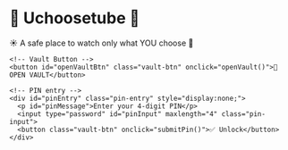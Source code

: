 <body>
  <!-- 🌈 Vault Opening Screen -->
  <div id="vaultScreen" class="vault-screen">
    <h1 class="vault-title">🌟 Uchoosetube 🌟</h1>
    <p class="vault-subtitle">☀️ A safe place to watch only what YOU choose 🌈</p>

    <!-- Vault Button -->
    <button id="openVaultBtn" class="vault-btn" onclick="openVault()">🔑 OPEN VAULT</button>

    <!-- PIN entry -->
    <div id="pinEntry" class="pin-entry" style="display:none;">
      <p id="pinMessage">Enter your 4-digit PIN</p>
      <input type="password" id="pinInput" maxlength="4" class="pin-input">
      <button class="vault-btn" onclick="submitPin()">✅ Unlock</button>
    </div>
  </div>

  <!-- 📂 Main App Content -->
  <div id="appContent" style="display:none;">
    <h1 class="app-title">🌈 Uchoosetube</h1>
    <div id="foldersContainer" class="folders"></div>
    <div id="videoContainer" class="videos" style="display:none;"></div>
    <button id="addBtn" onclick="showAddForm()" class="addBtn">➕</button>

    <!-- Add video form -->
    <div id="adminSection" style="display:none;">
      <form id="videoForm" class="video-form">
        <input type="text" id="url" placeholder="🎬 Paste YouTube Link" required>
        <input type="text" id="title" placeholder="📺 Video Title">
        <input type="text" id="folder" placeholder="📂 Folder (e.g. Cartoons)">
        <button type="submit" class="addVideoBtn">✅ Add Video</button>
      </form>
    </div>
  </div>

  <script>
    let isNewUser = !localStorage.getItem("vaultPin");

    function openVault() {
      document.getElementById("openVaultBtn").style.display = "none";
      document.getElementById("pinEntry").style.display = "block";
      document.getElementById("pinMessage").innerText =
        isNewUser ? "✨ Create a new 4-digit PIN ✨" : "Enter your 4-digit PIN";
    }

    function submitPin() {
      let enteredPin = document.getElementById("pinInput").value;

      if (enteredPin.length !== 4) {
        alert("PIN must be 4 digits!");
        return;
      }

      if (isNewUser) {
        localStorage.setItem("vaultPin", enteredPin);
        alert("🎉 PIN created! Welcome to your vault.");
        unlockVault();
      } else {
        let storedPin = localStorage.getItem("vaultPin");
        if (enteredPin === storedPin) {
          unlockVault();
        } else {
          alert("❌ Wrong PIN! Try again.");
        }
      }
    }

    function unlockVault() {
      document.getElementById("vaultScreen").style.display = "none";
      document.getElementById("appContent").style.display = "block";
    }

    function showAddForm() {
      const form = document.getElementById("adminSection");
      form.style.display = form.style.display === "block" ? "none" : "block";
    }
  </script>
</body>